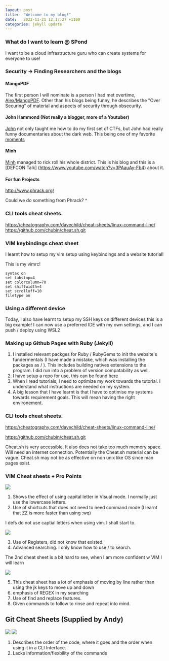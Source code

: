```yaml
---
layout: post
title:  "Welcome to my blog!"
date:   2022-11-21 12:17:27 +1100
categories: jekyll update
---
```


### What do I want to learn @ SPond

I want to be a cloud infrastructure guru who can create systems for everyone to use!

### Security -> Finding Researchers and the blogs

#### MangoPDF

The first person I will nominate is a person I had met overtime, 
[Alex/MangoPDF](https://mango.pdf.zone/). 
Other than his blogs being funny, he describes the "Over Securing" 
of material and aspects of security through obsecurity. 

#### John Hammond (Not really a blogger, more of a Youtuber)

[John](https://www.youtube.com/c/JohnHammond010/) not only taught me
 how to do my first set of CTFs, but John had really funny
 documentaries about the dark web. This being one of my favorite 
[moments](https://youtu.be/iP5C5LLhHMQ?t=411)

#### Minh 

[Minh](https://whitehoodhacker.net/posts/2021-10-04-the-big-rick) 
managed to rick roll his whole district. 
This is his blog and this is a [DEFCON Talk]
(https://www.youtube.com/watch?v=3PAauAy-Fb4) about it. 

#### For fun Projects

http://www.phrack.org/

Could we do something from Phrack? ^ 

### CLI tools cheat sheets.

https://cheatography.com/davechild/cheat-sheets/linux-command-line/
https://github.com/chubin/cheat.sh.git

### VIM keybindings cheat sheet

I learnt how to setup my vim setup using keybindings and a website
tutorial!

This is my vimrc!

```
syntax on
set tabstop=4
set colorcolumn=70
set shiftwidth=4
set scrolloff=10
filetype on
```

### Using a different device 

Today, I also have learnt to setup my SSH keys on different devices
this is a big example! I can now use a preferred IDE with my own settings,
and I can push / deploy using WSL2

### Making up Github Pages with Ruby (Jekyll)

1) I installed relevant packges for Ruby / RubyGems to init the website's fundermentals (I have made a mistake, which was installing the packages as / ). This includes building natives extensions to the program. I did run into a problem of version compatability as well. 
2) I have setup a repo for use, this can be found [here](https://github.com/MyMelodyUwU/jekyllBasedBlog.git)
3) When I read tutorials, I need to optimize my work towards the tutorial. I understand what instructions are needed on my system. 
4) A big lesson that I have learnt is that I have to optimise my systems towards requirement goals. This will mean having the right environement. 

### CLI tools cheat sheets.

https://cheatography.com/davechild/cheat-sheets/linux-command-line/

https://github.com/chubin/cheat.sh.git

Cheat.sh is very accessible. It also does not take too much memory space. Will need an internet connection. Potentially the Cheat.sh material can be vague. 
Cheat.sh may not be as effective on non unix like OS since man pages exist. 

### VIM Cheat sheets + Pro Points

![](https://i.imgur.com/B5bf4vx.png)

1) Shows the effect of using capital letter in Visual mode. I normally just use the lowercase letters.
2) Use of shortcuts that does not need to need command mode (I learnt that ZZ is more faster than using :wq) 

I defs do not use captial letters when using vim. I shall start to.

![](https://i.imgur.com/rUKSYeT.jpg)

3) Use of Registers, did not know that existed. 
4) Advanced searching. I only know how to use / to search. 

The 2nd cheat sheet is a bit hard to see, when I am more confident w VIM I will learn

![](https://i.imgur.com/jnukuEz.png)

5) This cheat sheet has a lot of emphasis of moving by line rather than using the jk keys to move up and down 
6) emphasis of REGEX in my searching
7) Use of find and replace features. 
8) Given commands to follow to rinse and repeat into mind. 

## Git Cheat Sheets (Supplied by Andy)

![](https://i.imgur.com/3Uefe6O.png)
![](https://i.imgur.com/LiDhUC3.png)

1) Describes the order of the code, where it goes and the order when using it in a CLI Interface. 
2) Lacks information/flexbility of the commands 